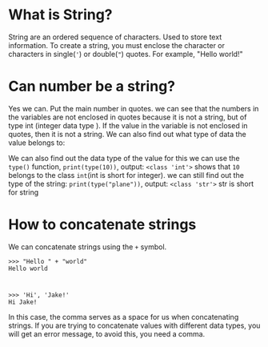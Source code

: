 # What is String?

String are an ordered sequence of characters. Used to store text information.
To create a string, you must enclose the character or characters in single(`'`) or double(`"`) quotes. For example, "Hello world!"

# Can number be a string?

Yes we can. Put the main number in quotes.
we can see that the numbers in the variables are not enclosed in quotes because it is not a string, but of type int (integer data type
). If the value in the variable is not enclosed in quotes, then it is not a string. We can also find out what type of data the value belongs to: 

We can also find out the data type of the value for this we can use the `type()` function, `print(type(10))`, output: `<class 'int'>` shows that `10` belongs to the class `int`(int is short for integer). we can still find out the type of the string: `print(type("plane"))`, output: `<class 'str'>` str is short for string

# How to concatenate strings

We can concatenate strings using the `+` symbol.

```
>>> "Hello " + "world"
Hello world
```

#

```
>>> 'Hi', 'Jake!'
Hi Jake!
```
In this case, the comma serves as a space for us when concatenating strings. If you are trying to concatenate values ​​with different data types, you will get an error message, to avoid this, you need a comma.
